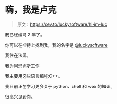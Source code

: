 # 嗨，我是卢克

> 原文：<https://dev.to/luckysoftware/hi-im-luc>

我已经编码 2 年了。

你可以在推特上找到我，我的名字是 [@luckysoftware](https://twitter.com/luckysoftware)

我住在法国。

我为阿玛迪斯工作

我主要用这些语言编程:C++。

我目前正在学习更多关于 python、shell 和 web 的知识。

很高兴见到你。